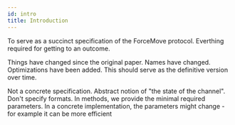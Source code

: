 ```yaml
---
id: intro
title: Introduction
---
```


To serve as a succinct specification of the ForceMove protocol.
Everthing required for getting to an outcome.

Things have changed since the original paper.
Names have changed. Optimizations have been added.
This should serve as the definitive version over time.

Not a concrete specification.
Abstract notion of "the state of the channel".
Don't specify formats.
In methods, we provide the minimal required parameters.
In a concrete implementation, the parameters might change - for example it can be more efficient
